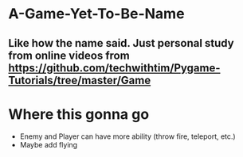 # A-Game-Yet-To-Be-Name
Like how the name said.
Just personal study from online videos
from https://github.com/techwithtim/Pygame-Tutorials/tree/master/Game
---
# Where this gonna go
- Enemy and Player can have more ability (throw fire, teleport, etc.)
- Maybe add flying 